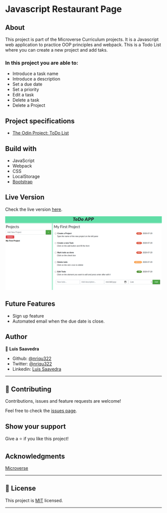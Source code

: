 # Javascript Restaurant Page
  
## About
This project is part of the Microverse Curriculum projects. It is a Javascript web application to practice OOP principles and webpack.
This is a Todo List where you can create a new project and add taks.

### In this project you are able to:

- Introduce a task name
- Introduce a description
- Set a due date
- Set a priority
- Edit a task
- Delete a task
- Delete a Project

## Project specifications
* [The Odin Project: ToDo List](https://www.theodinproject.com/courses/javascript/lessons/todo-list)

## Build with
* JavaScript
* Webpack
* CSS
* LocalStorage
* [Bootstrap](https://getbootstrap.com/)

## Live Version
Check the live version [here](https://rawcdn.githack.com/nriqu322/To-Do-List/9a7055c79334729c518af18ee65ba8313e25c241/dist/index.html).

![Sreenshot](src/images/screenshot.png)

## Future Features
* Sign up feature
* Automated email when the due date is close.

## Author

👤 **Luis Saavedra**
- Github: [@nriqu322](https://github.com/nriqu322)
- Twitter: [@nriqu322](https://twitter.com/nriqu322)
- Linkedin: [Luis Saavedra](https://linkedin.com/in/luis-saavedra-sanchez/)

---

## 🤝 Contributing

Contributions, issues and feature requests are welcome!

Feel free to check the [issues page](issues/).

## Show your support

Give a ⭐️ if you like this project!

## Acknowledgments

[Microverse](https://microverse.org)

---

## 📝 License

This project is [MIT](/LICENSE) licensed.

---